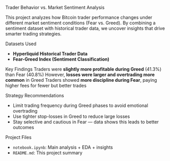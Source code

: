 Trader Behavior vs. Market Sentiment Analysis

This project analyzes how Bitcoin trader performance changes under different market sentiment conditions (Fear vs. Greed). By combining a sentiment dataset with historical trader data, we uncover insights that drive smarter trading strategies.

Datasets Used
- **Hyperliquid Historical Trader Data**
- **Fear-Greed Index (Sentiment Classification)**

Key Findings
Traders were **slightly more profitable during Greed** (41.3%) than Fear (40.8%)
However, **losses were larger and overtrading more common** in Greed
Traders showed **more discipline during Fear**, paying higher fees for fewer but better trades

 Strategy Recommendations
- Limit trading frequency during Greed phases to avoid emotional overtrading
- Use tighter stop-losses in Greed to reduce large losses
- Stay selective and cautious in Fear — data shows this leads to better outcomes

Project Files
- `notebook.ipynb`: Main analysis + EDA + insights
- `README.md`: This project summary

